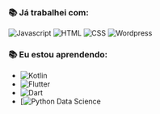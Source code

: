 

<!--
**gisesonia/gisesonia** is a ✨ _special_ ✨ repository because its `README.md` (this file) appears on your GitHub profile.

- 🔭 I’m currently working on ...
- 🌱 I’m currently learning ...
- 👯 I’m looking to collaborate on ...
- 🤔 I’m looking for help with ...
- 💬 Ask me about ...
- 📫 How to reach me: ...
- 😄 Pronouns: ...
- ⚡ Fun fact: ...
-->
 ### :books: Já trabalhei com:
 
 ![Javascript](https://img.shields.io/badge/-Javascript-green)
 ![HTML](https://img.shields.io/badge/-HTML-yellow)
 ![CSS](https://img.shields.io/badge/-CSS-orange)
 ![Wordpress](https://img.shields.io/badge/-Wordpress-blue)
 

 ### :books: Eu estou aprendendo:
 - ![Kotlin](https://img.shields.io/badge/-kotlin-006a71?&logo=kotlin) 
 - ![Flutter](https://img.shields.io/badge/-Flutter-5dcede?&logo=flutter) 
 - ![Dart](https://img.shields.io/badge/-Dart-0d91a3?&logo=dart)
 - [![Python Data Science](https://img.shields.io/badge/Python-Data%20Science-yellow?logo=python)

